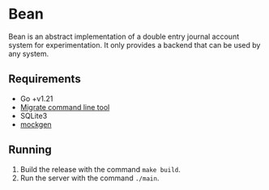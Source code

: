 # Bean

Bean is an abstract implementation of a double entry journal account system for experimentation. It only provides a backend that can be used by any system.

## Requirements

* Go +v1.21
* [Migrate command line tool](https://github.com/golang-migrate/migrate/tree/master)
* SQLite3
* [mockgen](https://github.com/uber-go/mock)

## Running

1. Build the release with the command `make build`.
2. Run the server with the command `./main`.
